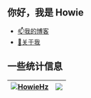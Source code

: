 ## 你好，我是 Howie

- [📫我的博客](https://howiehz.top/)
- [💬关于我](https://howiehz.top/about)

## 一些统计信息

| <a href="https://github.com/HowieHz"><img align="center" src="https://github-readme-stats.vercel.app/api?username=HowieHz&show_icons=true&include_all_commits=true&hide_border=true&locale=cn" alt="HowieHz" /></a> | <a href="https://github.com/HowieHz"><img align="center" src="https://github-readme-stats.vercel.app/api/top-langs/?username=HowieHz&layout=compact&hide_border=true&locale=cn" /></a> |
| ------------------------------------------------------------ | ------------------------------------------------------------ |

<!--
<table border="0">
<tr>
	<td><center><a href="https://github.com/HowieHz">
		<img src="https://github-readme-stats.vercel.app/api?username=HowieHz&show_icons=true&include_all_commits=true" alt="Github stats" loading="lazy"></a></center> </td>
	<td><center><a href="https://github.com/HowieHz">
		<img src="https://github-readme-stats.vercel.app/api/top-langs/?username=HowieHz&layout=compact" alt="Top Langs" loading="lazy"></a></center></td>
</tr>
</table>
-->

<!--
## 一些项目

<table border="0">
<tr>
	<td><center><a href="https://github.com/HowieHz/hpyculator">
		<img src="https://github-readme-stats.vercel.app/api/pin/?username=HowieHz&repo=hpyculator" alt="HowieHz/hpyculator" loading="lazy"></a></center> </td>
	<td><center><a href="https://github.com/HowieHz/Points">
		<img src="https://github-readme-stats.vercel.app/api/pin/?username=HowieHz&repo=Points" alt="HowieHz/Points" loading="lazy"></a></center></td>
</tr>
</tr>
	<td><center><a href="https://github.com/HowieHz/halo-theme-higan-hz">
		<img src="https://github-readme-stats.vercel.app/api/pin/?username=HowieHz&repo=halo-theme-higan-hz" alt="HowieHz/halo-theme-higan-hz" loading="lazy"></a></center> </td>
</tr>
</table>
-->

<!--
## Hi there 👋

**HowieHz/HowieHz** is a ✨ _special_ ✨ repository because its `README.md` (this file) appears on your GitHub profile.

Here are some ideas to get you started:

- 🔭 I’m currently working on ...
- 🌱 I’m currently learning ...
- 👯 I’m looking to collaborate on ...
- 🤔 I’m looking for help with ...
- 💬 Ask me about ...
- 📫 How to reach me: ...
- 😄 Pronouns: ...
- ⚡ Fun fact: ...
-->
